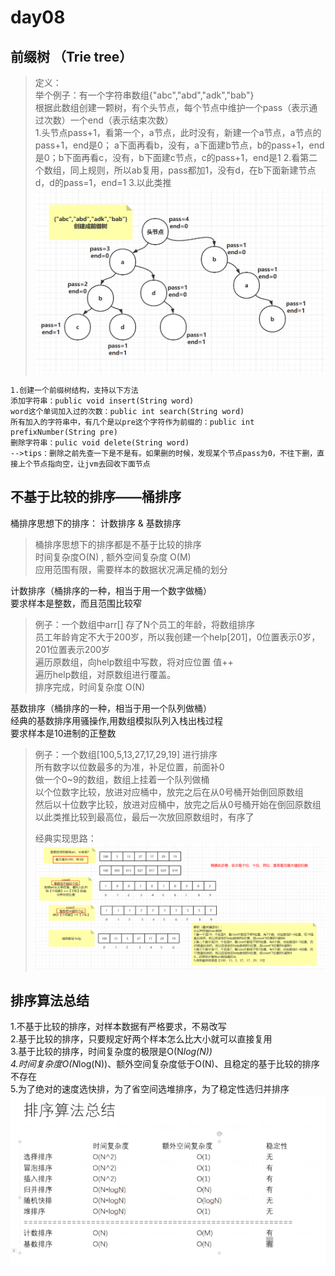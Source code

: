 # day08
## 前缀树 （Trie tree）
> 定义：   
> 举个例子：有一个字符串数组{"abc","abd","adk","bab"}     
> 根据此数组创建一颗树，有个头节点，每个节点中维护一个pass（表示通过次数）一个end（表示结束次数）   
> 1.头节点pass+1，看第一个，a节点，此时没有，新建一个a节点，a节点的pass+1，end是0；
> a下面再看b，没有，a下面建b节点，b的pass+1，end是0；b下面再看c，没有，b下面建c节点，c的pass+1，end是1
> 2.看第二个数组，同上规则，所以ab复用，pass都加1，没有d，在b下面新建节点d，d的pass=1，end=1
> 3.以此类推
![Alt](../../img/前缀树.png)

```
1.创建一个前缀树结构，支持以下方法
添加字符串：public void insert(String word)
word这个单词加入过的次数：public int search(String word)
所有加入的字符串中，有几个是以pre这个字符作为前缀的：public int prefixNumber(String pre)
删除字符串：pulic void delete(String word)
-->tips：删除之前先查一下是不是有。如果删的时候，发现某个节点pass为0，不往下删，直接上个节点指向空，让jvm去回收下面节点
```

## 不基于比较的排序——桶排序
桶排序思想下的排序： 计数排序 & 基数排序
> 桶排序思想下的排序都是不基于比较的排序   
> 时间复杂度O(N) , 额外空间复杂度 O(M)   
> 应用范围有限，需要样本的数据状况满足桶的划分

计数排序（桶排序的一种，相当于用一个数字做桶）  
要求样本是整数，而且范围比较窄
> 例子：一个数组中arr[] 存了N个员工的年龄，将数组排序   
> 员工年龄肯定不大于200岁，所以我创建一个help[201]，0位置表示0岁，201位置表示200岁   
> 遍历原数组，向help数组中写数，将对应位置 值++    
> 遍历help数组，对原数组进行覆盖。   
> 排序完成，时间复杂度 O(N)

基数排序（桶排序的一种，相当于用一个队列做桶）   
经典的基数排序用骚操作,用数组模拟队列入栈出栈过程   
要求样本是10进制的正整数
> 例子：一个数组[100,5,13,27,17,29,19] 进行排序    
> 所有数字以位数最多的为准，补足位置，前面补0    
> 做一个0~9的数组，数组上挂着一个队列做桶     
> 以个位数字比较，放进对应桶中，放完之后在从0号桶开始倒回原数组   
> 然后以十位数字比较，放进对应桶中，放完之后从0号桶开始在倒回原数组   
> 以此类推比较到最高位，最后一次放回原数组时，有序了
>
> 经典实现思路：   
![Alt](../../img/基数排序的逻辑.png)

## 排序算法总结

1.不基于比较的排序，对样本数据有严格要求，不易改写   
2.基于比较的排序，只要规定好两个样本怎么比大小就可以直接复用   
3.基于比较的排序，时间复杂度的极限是O(N*log(N))   
4.时间复杂度O(N*log(N))、额外空间复杂度低于O(N)、且稳定的基于比较的排序不存在   
5.为了绝对的速度选快排，为了省空间选堆排序，为了稳定性选归并排序   
![Alt](../../img/排序总结.png)   